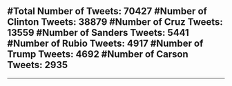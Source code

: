 #Total Number of Tweets: 70427 
#Number of Clinton Tweets: 38879
#Number of Cruz Tweets: 13559
#Number of Sanders Tweets: 5441
#Number of Rubio Tweets: 4917
#Number of Trump Tweets: 4692
#Number of Carson Tweets: 2935
---
---
